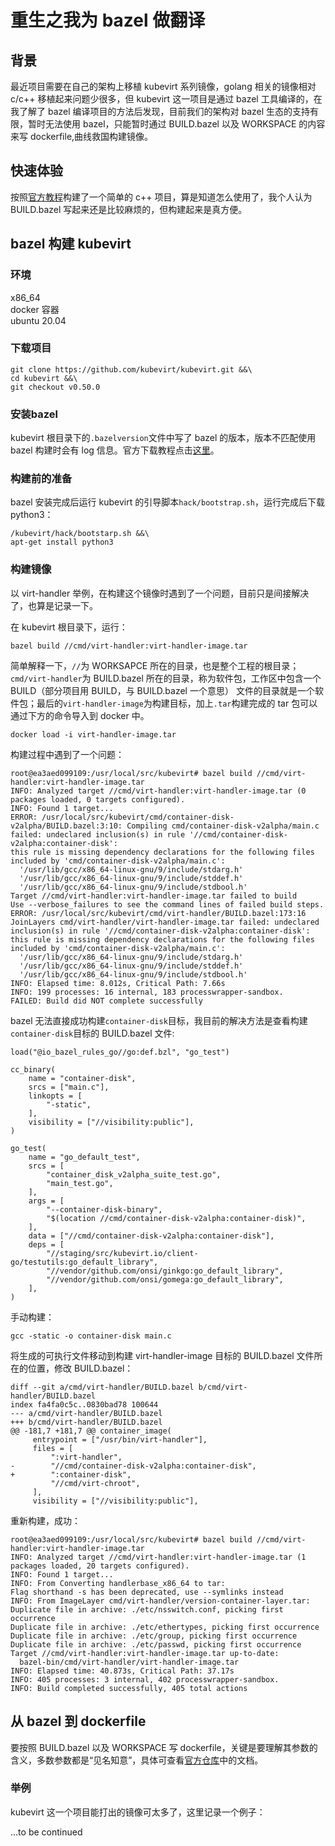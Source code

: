# 重生之我为 bazel 做翻译
## 背景
最近项目需要在自己的架构上移植 kubevirt 系列镜像，golang 相关的镜像相对 c/c++ 移植起来问题少很多，但 kubevirt 这一项目是通过 bazel 工具编译的，在我了解了 bazel 编译项目的方法后发现，目前我们的架构对 bazel 生态的支持有限，暂时无法使用 bazel，只能暂时通过 BUILD.bazel 以及 WORKSPACE 的内容来写 dockerfile,曲线救国构建镜像。
## 快速体验
按照[官方教程](https://bazel.build/start/cpp)构建了一个简单的 c++ 项目，算是知道怎么使用了，我个人认为 BUILD.bazel 写起来还是比较麻烦的，但构建起来是真方便。
## bazel 构建 kubevirt
### 环境
x86_64  
docker 容器  
ubuntu 20.04
### 下载项目
```
git clone https://github.com/kubevirt/kubevirt.git &&\
cd kubevirt &&\
git checkout v0.50.0
```
### 安装bazel
kubevirt 根目录下的`.bazelversion`文件中写了 bazel 的版本，版本不匹配使用 bazel 构建时会有 log 信息。官方下载教程点击[这里](https://bazel.build/install)。
### 构建前的准备
bazel 安装完成后运行 kubevirt 的引导脚本`hack/bootstrap.sh`，运行完成后下载 python3：
```
/kubevirt/hack/bootstarp.sh &&\
apt-get install python3
```
### 构建镜像
以 virt-handler 举例，在构建这个镜像时遇到了一个问题，目前只是间接解决了，也算是记录一下。

在 kubevirt 根目录下，运行：
```
bazel build //cmd/virt-handler:virt-handler-image.tar
```
简单解释一下，`//`为 WORKSAPCE 所在的目录，也是整个工程的根目录；`cmd/virt-handler`为 BUILD.bazel 所在的目录，称为软件包，工作区中包含一个 BUILD（部分项目用 BUILD，与 BUILD.bazel 一个意思） 文件的目录就是一个软件包；最后的`virt-handler-image`为构建目标，加上`.tar`构建完成的 tar 包可以通过下方的命令导入到 docker 中。
```
docker load -i virt-handler-image.tar
```
构建过程中遇到了一个问题：
```
root@ea3aed099109:/usr/local/src/kubevirt# bazel build //cmd/virt-handler:virt-handler-image.tar
INFO: Analyzed target //cmd/virt-handler:virt-handler-image.tar (0 packages loaded, 0 targets configured).
INFO: Found 1 target...
ERROR: /usr/local/src/kubevirt/cmd/container-disk-v2alpha/BUILD.bazel:3:10: Compiling cmd/container-disk-v2alpha/main.c failed: undeclared inclusion(s) in rule '//cmd/container-disk-v2alpha:container-disk':
this rule is missing dependency declarations for the following files included by 'cmd/container-disk-v2alpha/main.c':
  '/usr/lib/gcc/x86_64-linux-gnu/9/include/stdarg.h'
  '/usr/lib/gcc/x86_64-linux-gnu/9/include/stddef.h'
  '/usr/lib/gcc/x86_64-linux-gnu/9/include/stdbool.h'
Target //cmd/virt-handler:virt-handler-image.tar failed to build
Use --verbose_failures to see the command lines of failed build steps.
ERROR: /usr/local/src/kubevirt/cmd/virt-handler/BUILD.bazel:173:16 JoinLayers cmd/virt-handler/virt-handler-image.tar failed: undeclared inclusion(s) in rule '//cmd/container-disk-v2alpha:container-disk':
this rule is missing dependency declarations for the following files included by 'cmd/container-disk-v2alpha/main.c':
  '/usr/lib/gcc/x86_64-linux-gnu/9/include/stdarg.h'
  '/usr/lib/gcc/x86_64-linux-gnu/9/include/stddef.h'
  '/usr/lib/gcc/x86_64-linux-gnu/9/include/stdbool.h'
INFO: Elapsed time: 8.012s, Critical Path: 7.66s
INFO: 199 processes: 16 internal, 183 processwrapper-sandbox.
FAILED: Build did NOT complete successfully
```
bazel 无法直接成功构建`container-disk`目标，我目前的解决方法是查看构建`container-disk`目标的 BUILD.bazel 文件:
```
load("@io_bazel_rules_go//go:def.bzl", "go_test")

cc_binary(
    name = "container-disk",
    srcs = ["main.c"],
    linkopts = [
        "-static",
    ],
    visibility = ["//visibility:public"],
)

go_test(
    name = "go_default_test",
    srcs = [
        "container_disk_v2alpha_suite_test.go",
        "main_test.go",
    ],
    args = [
        "--container-disk-binary",
        "$(location //cmd/container-disk-v2alpha:container-disk)",
    ],
    data = ["//cmd/container-disk-v2alpha:container-disk"],
    deps = [
        "//staging/src/kubevirt.io/client-go/testutils:go_default_library",
        "//vendor/github.com/onsi/ginkgo:go_default_library",
        "//vendor/github.com/onsi/gomega:go_default_library",
    ],
)
```
手动构建：
```
gcc -static -o container-disk main.c
```
将生成的可执行文件移动到构建 virt-handler-image 目标的 BUILD.bazel 文件所在的位置，修改 BUILD.bazel：
```
diff --git a/cmd/virt-handler/BUILD.bazel b/cmd/virt-handler/BUILD.bazel
index fa4fa0c5c..0830bad78 100644
--- a/cmd/virt-handler/BUILD.bazel
+++ b/cmd/virt-handler/BUILD.bazel
@@ -181,7 +181,7 @@ container_image(
     entrypoint = ["/usr/bin/virt-handler"],
     files = [
         ":virt-handler",
-        "//cmd/container-disk-v2alpha:container-disk",
+        ":container-disk",
         "//cmd/virt-chroot",
     ],
     visibility = ["//visibility:public"],
```
重新构建，成功：
```
root@ea3aed099109:/usr/local/src/kubevirt# bazel build //cmd/virt-handler:virt-handler-image.tar
INFO: Analyzed target //cmd/virt-handler:virt-handler-image.tar (1 packages loaded, 20 targets configured).
INFO: Found 1 target...
INFO: From Converting handlerbase_x86_64 to tar:
Flag shorthand -s has been deprecated, use --symlinks instead
INFO: From ImageLayer cmd/virt-handler/version-container-layer.tar:
Duplicate file in archive: ./etc/nsswitch.conf, picking first occurrence
Duplicate file in archive: ./etc/ethertypes, picking first occurrence
Duplicate file in archive: ./etc/group, picking first occurrence
Duplicate file in archive: ./etc/passwd, picking first occurrence
Target //cmd/virt-handler:virt-handler-image.tar up-to-date:
  bazel-bin/cmd/virt-handler/virt-handler-image.tar
INFO: Elapsed time: 40.873s, Critical Path: 37.17s
INFO: 405 processes: 3 internal, 402 processwrapper-sandbox.
INFO: Build completed successfully, 405 total actions
```
## 从 bazel 到 dockerfile
要按照 BUILD.bazel 以及 WORKSPACE 写 dockerfile，关键是要理解其参数的含义，多数参数都是“见名知意”，具体可查看[官方仓库](https://github.com/bazelbuild/rules_docker)中的文档。
### 举例
kubevirt 这一个项目能打出的镜像可太多了，这里记录一个例子：

...to be continued

